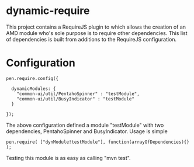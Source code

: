 dynamic-require
===============
This project contains a RequireJS plugin to which allows the creation of an AMD module who's sole purpose is to require other
dependencies. This list of dependencies is built from additions to the RequireJS configuration.


Configuration
===============
    pen.require.config({ 
  
      dynamicModules: {
        "common-ui/util/PentahoSpinner" : "testModule",
        "common-ui/util/BusyIndicator" : "testModule"
      }
  
    });

The above configuration defined a module "testModule" with two dependencies, PentahoSpinner and BusyIndicator. Usage is simple

    pen.require( ["dynModule!testModule"], function(arrayOfDependencies){} );

Testing this module is as easy as calling "mvn test".
